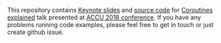 This repository contains 
[Keynote slides](https://github.com/dkandalov/coroutines-explained/blob/master/slides.key) 
and [source code](https://github.com/dkandalov/coroutines-explained/tree/master/src)
for [Coroutines explained](https://conference.accu.org/2018/sessions.html#XCoroutinesexplained)
talk presented at [ACCU 2018 conference](https://conference.accu.org/2018/schedule.html).
If you have any problems running code examples, please feel free to get in touch or just create github issue. 